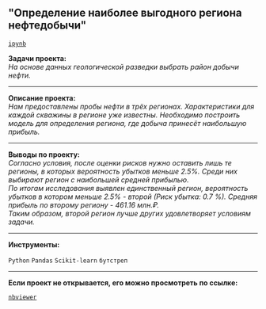 ## "Определение наиболее выгодного региона нефтедобычи"
[`ipynb`](https://github.com/mike2023-ml/Portfolio/blob/main/Oil%20location/Oil%20location.ipynb)

**Задачи проекта:**  
*На основе данных геологической разведки выбрать район добычи нефти.*

***

**Описание проекта:**  
*Нам предоставлены пробы нефти в трёх регионах. Характеристики для каждой скважины в регионе уже известны. Необходимо построить модель для определения региона, где добыча принесёт наибольшую прибыль.*
    
***

**Выводы по проекту:**  
*Согласно условия, после оценки рисков нужно оставить лишь те регионы, в которых вероятность убытков меньше 2.5%. Среди них выбирают регион с наибольшей средней прибылью.  
По итогам исследования выявлен единственный регион, вероятность убытков в котором меньше 2.5% - второй (Риск убытка: 0.7 %). Средняя прибыль по второму региону - 461.16 млн.₽.  
Таким образом, второй регион лучше других удовлетворяет условиям задачи.*
    
***

**Инструменты:**  

`Python` `Pandas` `Scikit-learn` `бутстреп`

***

**Если проект не открывается, его можно просмотреть по ссылке:**  

[`nbviewer`](https://nbviewer.org/github/mike2023-ml/Portfolio/blob/main/Oil%20location/Oil%20location.ipynb)    
</div>


